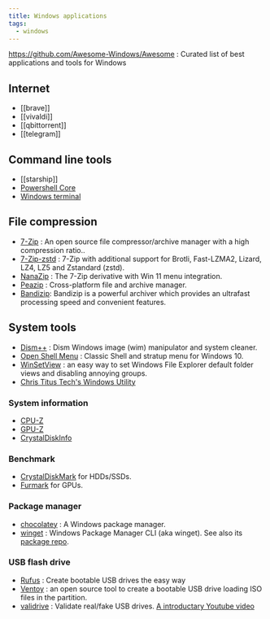 ```yaml
---
title: Windows applications
tags:
  - windows
---
```


https://github.com/Awesome-Windows/Awesome : Curated list of best applications and tools for Windows

## Internet

- [[brave]]
- [[vivaldi]]
- [[qbittorrent]]
- [[telegram]]

## Command line tools

- [[starship]]
- [Powershell Core](https://github.com/PowerShell/PowerShell)
- [Windows terminal](https://github.com/microsoft/terminal)

## File compression

- [7-Zip](https://www.7-zip.org/) : An open source file compressor/archive manager with a high compression ratio..
- [7-Zip-zstd](https://github.com/mcmilk/7-Zip-zstd) : 7-Zip with additional support for Brotli, Fast-LZMA2, Lizard, LZ4, LZ5 and Zstandard (zstd).
- [NanaZip](https://github.com/M2Team/NanaZip) : The 7-Zip derivative with Win 11 menu integration.
- [Peazip](https://github.com/peazip/PeaZip) : Cross-platform file and archive manager.
- [Bandizip](https://en.bandisoft.com/bandizip/): Bandizip is a powerful archiver which provides an ultrafast processing speed and convenient features.

## System tools

- [Dism++](https://github.com/Chuyu-Team/Dism-Multi-language) : Dism Windows image (wim) manipulator and system cleaner.
- [Open Shell Menu](https://github.com/Open-Shell/Open-Shell-Menu) : Classic Shell and stratup menu for Windows 10.
- [WinSetView](https://lesferch.github.io/WinSetView/) : an easy way to set Windows File Explorer default folder views and disabling annoying groups.
- [Chris Titus Tech's Windows Utility](https://github.com/ChrisTitusTech/winutil)

### System information

- [CPU-Z](https://www.cpuid.com/softwares/cpu-z.html)
- [GPU-Z](https://www.techpowerup.com/gpuz/)
- [CrystalDiskInfo](https://crystalmark.info/en/software/crystaldiskinfo/)

### Benchmark

- [CrystalDiskMark](https://crystalmark.info/en/software/crystaldiskmark/) for HDDs/SSDs.
- [Furmark](https://geeks3d.com/furmark/) for GPUs.

### Package manager

- [chocolatey](https://chocolatey.org/) : A Windows package manager.
- [winget](https://github.com/microsoft/winget-cli) : Windows Package Manager CLI (aka winget). See also its [package repo](https://github.com/microsoft/winget-pkgs).

### USB flash drive

- [Rufus](https://rufus.ie/) : Create bootable USB drives the easy way
- [Ventoy](https://www.ventoy.net/) : an open source tool to create a bootable USB drive loading ISO files in the partition.
- [validrive](https://www.grc.com/validrive.htm) : Validate real/fake USB drives. [A introductary Youtube video](https://www.youtube.com/watch?v=xMgEHy1A9QA)
